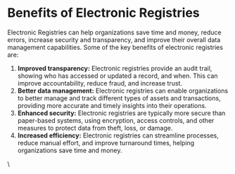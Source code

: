 # Benefits of Electronic Registries

Electronic Registries can help organizations save time and money, reduce errors, increase security and transparency, and improve their overall data management capabilities. Some of the key benefits of electronic registries are:

1. **Improved transparency:** Electronic registries provide an audit trail, showing who has accessed or updated a record, and when. This can improve accountability, reduce fraud, and increase trust.
2. **Better data management:** Electronic registries can enable organizations to better manage and track different types of assets and transactions, providing more accurate and timely insights into their operations.
3. **Enhanced security:** Electronic registries are typically more secure than paper-based systems, using encryption, access controls, and other measures to protect data from theft, loss, or damage.
4. **Increased efficiency:** Electronic registries can streamline processes, reduce manual effort, and improve turnaround times, helping organizations save time and money.

\
